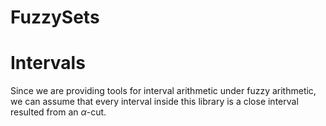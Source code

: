 # FuzzySets

# Intervals

Since we are providing tools for interval arithmetic under fuzzy arithmetic, we can assume that every interval inside this library is a close interval resulted from an $\alpha$-cut.